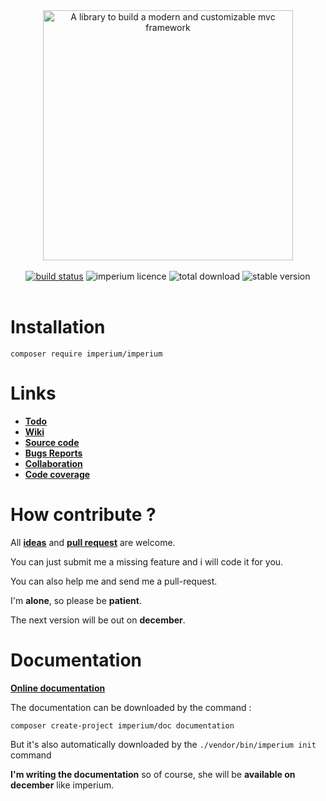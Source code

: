 <div align="center"> <img src="https://camo.githubusercontent.com/9014da55d4015e192764c4a743b213e6d36fd9d8/68747470733a2f2f7a7570696d616765732e6e65742f75702f31382f30382f726432752e706e67" width="400" alt="A library to build a modern and customizable mvc framework">  
</div>
<br/>  
<div align="center">
    <a href="https://travis-ci.com/fumseckworld/imperium">   <img src="https://travis-ci.com/fumseckworld/imperium.svg?branch=omaticayas" alt="build status"></a>
    <img  src="https://poser.pugx.org/imperium/imperium/license" alt="imperium licence">
    <img src="https://poser.pugx.org/imperium/imperium/downloads"  alt="total download"> 
    <img src="https://poser.pugx.org/imperium/imperium/version" alt="stable version">
</div>

<br/>

# Installation 

`composer require imperium/imperium`


# Links 

* [**Todo**](https://trello.com/b/ZMKB0OiD)
* [**Wiki**](https://github.com/fumseckworld/imperium/wiki)
* [**Source code**](https://github.com/fumseckworld/imperium)
* [**Bugs Reports**](https://github.com/fumseckworld/imperium/issues)
* [**Collaboration**](https://github.com/fumseckworld/imperium/pulls)
* [**Code coverage**](https://fumseckworld.github.io/imperium-coverage/)

# How contribute  ? 

All [**ideas**](https://github.com/fumseckworld/imperium/issues) and [**pull request**](https://help.github.com/en/github/collaborating-with-issues-and-pull-requests/about-pull-requests)
 are welcome.

You can just submit me a missing feature and i will code it for you.

You can also help me and send me a pull-request.

I'm **alone**, so please be **patient**. 

The next version will be out on **december**.

# Documentation

[**Online documentation**](https://fumseckworld.github.io/imperium-documentation/)

The documentation can be downloaded by the command :

`composer create-project imperium/doc documentation`

But it's also automatically downloaded by the `./vendor/bin/imperium init` command

**I'm writing the documentation** so of course, she will be **available on december** like imperium.


